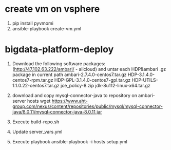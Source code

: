 
# create vm on vsphere
1. pip install pyvmomi
2. ansible-playbook create-vm.yml


# bigdata-platform-deploy

1. Download the following software packages: (http://47.102.63.222/ambari/ - alicloud) and untar each HDP&ambari .gz package in current path
ambari-2.7.4.0-centos7.tar.gz
HDP-3.1.4.0-centos7-rpm.tar.gz
HDP-GPL-3.1.4.0-centos7-gpl.tar.gz
HDP-UTILS-1.1.0.22-centos7.tar.gz
jce_policy-8.zip
jdk-8u112-linux-x64.tar.gz

2. download and copy mysql-connector-java to repository on ambari-server hosts
wget https://www.aht-group.com/nexus/content/repositories/public/mysql/mysql-connector-java/8.0.11/mysql-connector-java-8.0.11.jar

3. Execute build-repo.sh
4. Update server_vars.yml
5. Execute playbook
ansible-playbook -i hosts setup.yml


